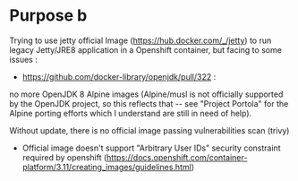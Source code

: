 # Purpose b

Trying to use jetty official Image  (https://hub.docker.com/_/jetty) to run legacy Jetty/JRE8 application in a Openshift container, but facing to some issues :

- https://github.com/docker-library/openjdk/pull/322 : 

no more OpenJDK 8 Alpine images (Alpine/musl is not officially supported by the OpenJDK project, so this reflects that -- see "Project Portola" for the Alpine porting efforts which I understand are still in need of help).

Without update, there is no official image passing vulnerabilities scan (trivy)

- Official image doesn't support "Arbitrary User IDs" security constraint required by openshift (https://docs.openshift.com/container-platform/3.11/creating_images/guidelines.html)

